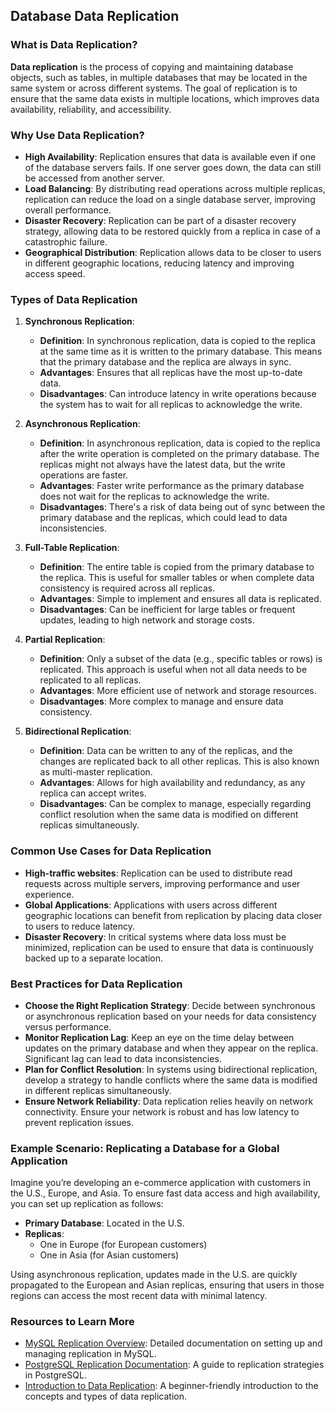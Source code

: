 ## Database Data Replication

### What is Data Replication?

**Data replication** is the process of copying and maintaining database objects, such as tables, in multiple databases that may be located in the same system or across different systems. The goal of replication is to ensure that the same data exists in multiple locations, which improves data availability, reliability, and accessibility.

### Why Use Data Replication?

- **High Availability**: Replication ensures that data is available even if one of the database servers fails. If one server goes down, the data can still be accessed from another server.
- **Load Balancing**: By distributing read operations across multiple replicas, replication can reduce the load on a single database server, improving overall performance.
- **Disaster Recovery**: Replication can be part of a disaster recovery strategy, allowing data to be restored quickly from a replica in case of a catastrophic failure.
- **Geographical Distribution**: Replication allows data to be closer to users in different geographic locations, reducing latency and improving access speed.

### Types of Data Replication

1. **Synchronous Replication**:
   - **Definition**: In synchronous replication, data is copied to the replica at the same time as it is written to the primary database. This means that the primary database and the replica are always in sync.
   - **Advantages**: Ensures that all replicas have the most up-to-date data.
   - **Disadvantages**: Can introduce latency in write operations because the system has to wait for all replicas to acknowledge the write.

2. **Asynchronous Replication**:
   - **Definition**: In asynchronous replication, data is copied to the replica after the write operation is completed on the primary database. The replicas might not always have the latest data, but the write operations are faster.
   - **Advantages**: Faster write performance as the primary database does not wait for the replicas to acknowledge the write.
   - **Disadvantages**: There's a risk of data being out of sync between the primary database and the replicas, which could lead to data inconsistencies.

3. **Full-Table Replication**:
   - **Definition**: The entire table is copied from the primary database to the replica. This is useful for smaller tables or when complete data consistency is required across all replicas.
   - **Advantages**: Simple to implement and ensures all data is replicated.
   - **Disadvantages**: Can be inefficient for large tables or frequent updates, leading to high network and storage costs.

4. **Partial Replication**:
   - **Definition**: Only a subset of the data (e.g., specific tables or rows) is replicated. This approach is useful when not all data needs to be replicated to all replicas.
   - **Advantages**: More efficient use of network and storage resources.
   - **Disadvantages**: More complex to manage and ensure data consistency.

5. **Bidirectional Replication**:
   - **Definition**: Data can be written to any of the replicas, and the changes are replicated back to all other replicas. This is also known as multi-master replication.
   - **Advantages**: Allows for high availability and redundancy, as any replica can accept writes.
   - **Disadvantages**: Can be complex to manage, especially regarding conflict resolution when the same data is modified on different replicas simultaneously.

### Common Use Cases for Data Replication

- **High-traffic websites**: Replication can be used to distribute read requests across multiple servers, improving performance and user experience.
- **Global Applications**: Applications with users across different geographic locations can benefit from replication by placing data closer to users to reduce latency.
- **Disaster Recovery**: In critical systems where data loss must be minimized, replication can be used to ensure that data is continuously backed up to a separate location.

### Best Practices for Data Replication

- **Choose the Right Replication Strategy**: Decide between synchronous or asynchronous replication based on your needs for data consistency versus performance.
- **Monitor Replication Lag**: Keep an eye on the time delay between updates on the primary database and when they appear on the replica. Significant lag can lead to data inconsistencies.
- **Plan for Conflict Resolution**: In systems using bidirectional replication, develop a strategy to handle conflicts where the same data is modified in different replicas simultaneously.
- **Ensure Network Reliability**: Data replication relies heavily on network connectivity. Ensure your network is robust and has low latency to prevent replication issues.

### Example Scenario: Replicating a Database for a Global Application

Imagine you’re developing an e-commerce application with customers in the U.S., Europe, and Asia. To ensure fast data access and high availability, you can set up replication as follows:

- **Primary Database**: Located in the U.S.
- **Replicas**:
  - One in Europe (for European customers)
  - One in Asia (for Asian customers)

Using asynchronous replication, updates made in the U.S. are quickly propagated to the European and Asian replicas, ensuring that users in those regions can access the most recent data with minimal latency.

### Resources to Learn More

- [MySQL Replication Overview](https://dev.mysql.com/doc/refman/8.0/en/replication.html): Detailed documentation on setting up and managing replication in MySQL.
- [PostgreSQL Replication Documentation](https://www.postgresql.org/docs/current/high-availability.html): A guide to replication strategies in PostgreSQL.
- [Introduction to Data Replication](https://www.ibm.com/cloud/learn/data-replication): A beginner-friendly introduction to the concepts and types of data replication.